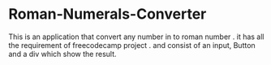 # Roman-Numerals-Converter
This is an application that convert any number in to roman number . it has all the requirement of freecodecamp project . and consist of an input, Button and a div which show the result.
